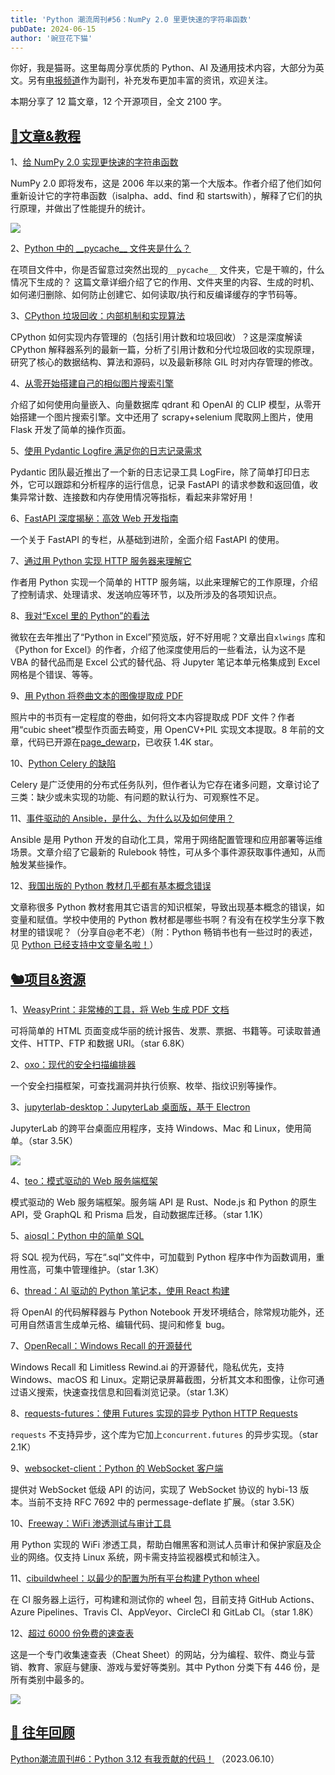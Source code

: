 ```yaml
---
title: 'Python 潮流周刊#56：NumPy 2.0 里更快速的字符串函数'
pubDate: 2024-06-15
author: '豌豆花下猫'
---
```


你好，我是猫哥。这里每周分享优质的 Python、AI 及通用技术内容，大部分为英文。另有[电报频道](https://%2A%2Apythontrendingweekly/)作为副刊，补充发布更加丰富的资讯，欢迎关注。

本期分享了 12 篇文章，12 个开源项目，全文 2100 字。

## [🦄文章&教程](https://xiaobot.net/p/python_weekly)

1、[给 NumPy 2.0 实现更快速的字符串函数](https://labs.quansight.org/blog/numpy-string-ufuncs)

NumPy 2.0 即将发布，这是 2006 年以来的第一个大版本。作者介绍了他们如何重新设计它的字符串函数（isalpha、add、find 和 startswith），解释了它们的执行原理，并做出了性能提升的统计。

![](https://img.pythoncat.top/2024-06-13_numpy-string.png)

2、[Python 中的 \_\_pycache\_\_ 文件夹是什么？](https://realpython.com/python-pycache/)

在项目文件中，你是否留意过突然出现的`__pycache__` 文件夹，它是干嘛的，什么情况下生成的？ 这篇文章详细介绍了它的作用、文件夹里的内容、生成的时机、如何递归删除、如何防止创建它、如何读取/执行和反编译缓存的字节码等。

3、[CPython 垃圾回收：内部机制和实现算法](https://blog.codingconfessions.com/p/cpython-garbage-collection-internals)

CPython 如何实现内存管理的（包括引用计数和垃圾回收）？这是深度解读 CPython 解释器系列的最新一篇，分析了引用计数和分代垃圾回收的实现原理，研究了核心的数据结构、算法和源码，以及最新移除 GIL 时对内存管理的修改。

4、[从零开始搭建自己的相似图片搜索引擎](https://juejin.cn/post/7377632288676839439)

介绍了如何使用向量嵌入、向量数据库 qdrant 和 OpenAI 的 CLIP 模型，从零开始搭建一个图片搜索引擎。文中还用了 scrapy+selenium 爬取网上图片，使用 Flask 开发了简单的操作页面。

5、[使用 Pydantic Logfire 满足你的日志记录需求](https://kadermiyanyedi.medium.com/fire-up-your-logging-needs-with-logfire-6330d7a08dfe)

Pydantic 团队最近推出了一个新的日志记录工具 LogFire，除了简单打印日志外，它可以跟踪和分析程序的运行信息，记录 FastAPI 的请求参数和返回值，收集异常计数、连接数和内存使用情况等指标，看起来非常好用！

6、[FastAPI 深度揭秘：高效 Web 开发指南](https://juejin.cn/column/7379166365972955146)

一个关于 FastAPI 的专栏，从基础到进阶，全面介绍 FastAPI 的使用。

7、[通过用 Python 实现 HTTP 服务器来理解它](https://muhammadraza.me/2024/building-http-server/)

作者用 Python 实现一个简单的 HTTP 服务端，以此来理解它的工作原理，介绍了控制请求、处理请求、发送响应等环节，以及所涉及的各项知识点。

8、[我对“Excel 里的 Python”的看法](https://www.xlwings.org/blog/my-thoughts-on-python-in-excel)

微软在去年推出了“Python in Excel”预览版，好不好用呢？文章出自`xlwings` 库和《Python for Excel》的作者，介绍了他深度使用后的一些看法，认为这不是 VBA 的替代品而是 Excel 公式的替代品、将 Jupyter 笔记本单元格集成到 Excel 网格是个错误、等等。

9、[用 Python 将卷曲文本的图像提取成 PDF](https://mzucker.github.io/2016/08/15/page-dewarping.html)

照片中的书页有一定程度的卷曲，如何将文本内容提取成 PDF 文件？作者用“cubic sheet”模型作页面去畸变，用 OpenCV+PIL 实现文本提取。8 年前的文章，代码已开源在[page_dewarp](https://github.com/mzucker/page_dewarp)，已收获 1.4K star。

10、[Python Celery 的缺陷](https://docs.hatchet.run/blog/problems-with-celery)

Celery 是广泛使用的分布式任务队列，但作者认为它存在诸多问题，文章讨论了三类：缺少或未实现的功能、有问题的默认行为、可观察性不足。

11、[事件驱动的 Ansible，是什么、为什么以及如何使用？](https://anweshadas.in/event-driven-ansible-what-why-and-how/)

Ansible 是用 Python 开发的自动化工具，常用于网络配置管理和应用部署等运维场景。文章介绍了它最新的 Rulebook 特性，可从多个事件源获取事件通知，从而触发某些操作。

12、[我国出版的 Python 教材几乎都有基本概念错误](https://zhuanlan.zhihu.com/p/703141066)

文章称很多 Python 教材套用其它语言的知识框架，导致出现基本概念的错误，如变量和赋值。学校中使用的 Python 教材都是哪些书啊？有没有在校学生分享下教材里的错误呢？（分享自@老不老）（附：Python 畅销书也有一些过时的表述，见 [Python 已经支持中文变量名啦！](https://pythoncat.top/posts/2021-01-13-books)）

## [🐿️项目&资源](https://xiaobot.net/p/python_weekly)

1、[WeasyPrint：非常棒的工具，将 Web 生成 PDF 文档](https://github.com/Kozea/WeasyPrint)

可将简单的 HTML 页面变成华丽的统计报告、发票、票据、书籍等。可读取普通文件、HTTP、FTP 和数据 URI。（star 6.8K）

2、[oxo：现代的安全扫描编排器](https://github.com/Ostorlab/oxo)

一个安全扫描框架，可查找漏洞并执行侦察、枚举、指纹识别等操作。

3、[jupyterlab-desktop：JupyterLab 桌面版，基于 Electron](https://github.com/jupyterlab/jupyterlab-desktop)

JupyterLab 的跨平台桌面应用程序，支持 Windows、Mac 和 Linux，使用简单。（star 3.5K）

![](https://img.pythoncat.top/jupyterlab-desktop.png)

4、[teo：模式驱动的 Web 服务端框架](https://github.com/teodevgroup/teo)

模式驱动的 Web 服务端框架。服务端 API 是 Rust、Node.js 和 Python 的原生 API，受 GraphQL 和 Prisma 启发，自动数据库迁移。（star 1.1K）

5、[aiosql：Python 中的简单 SQL](https://github.com/nackjicholson/aiosql)

将 SQL 视为代码，写在“.sql”文件中，可加载到 Python 程序中作为函数调用，重用性高，可集中管理维护。（star 1.3K）

6、[thread：AI 驱动的 Python 笔记本，使用 React 构建](https://github.com/squaredtechnologies/thread)

将 OpenAI 的代码解释器与 Python Notebook 开发环境结合，除常规功能外，还可用自然语言生成单元格、编辑代码、提问和修复 bug。

7、[OpenRecall：Windows Recall 的开源替代](https://github.com/openrecall/openrecall)

Windows Recall 和 Limitless Rewind.ai 的开源替代，隐私优先，支持 Windows、macOS 和 Linux。定期记录屏幕截图，分析其文本和图像，让你可通过语义搜索，快速查找信息和回看浏览记录。（star 1.3K）

8、[requests-futures：使用 Futures 实现的异步 Python HTTP Requests](https://github.com/ross/requests-futures)

`requests` 不支持异步，这个库为它加上`concurrent.futures` 的异步实现。（star 2.1K）

9、[websocket-client：Python 的 WebSocket 客户端](https://github.com/websocket-client/websocket-client)

提供对 WebSocket 低级 API 的访问，实现了 WebSocket 协议的 hybi-13 版本。当前不支持 RFC 7692 中的 permessage-deflate 扩展。（star 3.5K）

10、[Freeway：WiFi 渗透测试与审计工具](https://github.com/FLOCK4H/Freeway)

用 Python 实现的 WiFi 渗透工具，帮助白帽黑客和测试人员审计和保护家庭及企业的网络。仅支持 Linux 系统，网卡需支持监视器模式和帧注入。

11、[cibuildwheel：以最少的配置为所有平台构建 Python wheel](https://github.com/pypa/cibuildwheel)

在 CI 服务器上运行，可构建和测试你的 wheel 包，目前支持 GitHub Actions、Azure Pipelines、Travis CI、AppVeyor、CircleCI 和 GitLab CI。（star 1.8K）

12、[超过 6000 份免费的速查表](https://cheatography.com/)

这是一个专门收集速查表（Cheat Sheet）的网站，分为编程、软件、商业与营销、教育、家庭与健康、游戏与爱好等类别。其中 Python 分类下有 446 份，是所有类别中最多的。

![](https://img.pythoncat.top/2024-06-15_Cheat-Sheet.png)

## [🐧 往年回顾](https://xiaobot.net/p/python_weekly)

[Python潮流周刊#6：Python 3.12 有我贡献的代码！](https://pythoncat.top/posts/2023-06-10-weekly6)  （2023.06.10）
